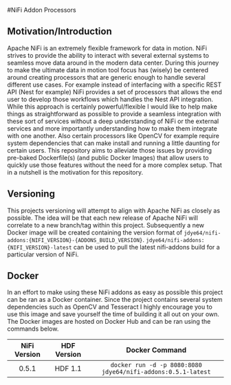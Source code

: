 #NiFi Addon Processors

## Motivation/Introduction
Apache NiFi is an extremely flexible framework for data in motion. NiFi strives to provide the ability to interact 
with several external systems to seamless move data around in the modern data center. During this journey to make the
ultimate data in motion tool focus has (wisely) be centered around creating processors that are generic enough to handle
 several different use cases. For example instead of interfacing with a specific REST API (Nest for example) NiFi provides
 a set of processors that allows the end user to develop those workflows which handles the Nest API integration. While 
 this approach is certainly powerful/flexible I would like to help make things as straightforward as possible to provide
 a seamless integration with these sort of services without a deep understanding of NiFi or the external services and more 
 importantly understanding how to make them integrate with one another. Also certain processors like OpenCV for example
  require system dependencies that can make install and running a little daunting for certain users. This repository
  aims to alleviate those issues by providing pre-baked Dockerfile(s) (and public Docker Images) that allow users to quickly
  use those features without the need for a more complex setup. That in a nutshell is the motivation for this repository.
  
## Versioning
This projects versioning will attempt to align with Apache NiFi as closely as possible. The idea will be that each new
release of Apache NiFi will correlate to a new branch/tag within this project. Subsequently a new Docker image will be created
containing the version format of ```jdye64/nifi-addons:{NIFI_VERSION}-{ADDONS_BUILD_VERSION}```. ```jdye64/nifi-addons:{NIFI_VERSION}-latest``` 
can be used to pull the latest nifi-addons build for a particular version of NiFi. 
  
## Docker
In an effort to make using these NiFi addons as easy as possible this project can be ran as a Docker container. Since the
project contains several system dependencies such as OpenCV and Tesseract I highly encourage you to use this image and 
save yourself the time of building it all out on your own. The Docker images are hosted on Docker Hub and can be ran using the 
commands below.

| NiFi Version        | HDF Version           | Docker Command  |
| :-------------: |:-------------:| :-----:|
| 0.5.1 | HDF 1.1 | ```docker run -d -p 8080:8080 jdye64/nifi-addons:0.5.1-latest``` |
